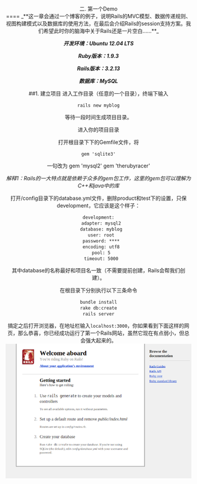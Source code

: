 <center>二. 第一个Demo<center>
====
_**这一章会通过一个博客的例子，说明Rails的MVC模型、数据传递规则、视图构建模式以及数据库的使用方法，在最后会介绍Rails的session支持方案。我们希望此时你的脑海中关于Rails还是一片空白……**_

_**开发环境：Ubuntu 12.04 LTS**_

_**Ruby版本：1.9.3**_

_**Rails版本：3.2.13**_

_**数据库：MySQL**_

##1. 建立项目
进入工作目录（任意的一个目录），终端下输入

	rails new myblog

等待一段时间生成项目目录。

进入你的项目目录

打开根目录下下的Gemfile文件，将

	gem 'sqlite3'

一句改为
	gem 'mysql2'
	gem 'therubyracer'

*解释1：Rails的一大特点就是依赖于众多的gem包工作，这里的gem包可以理解为C++和java中的库*

打开/config目录下的database.yml文件，删除product和test下的设置，只保development，它应该是这个样子：

	development:
	  adapter: mysql2
	  database: myblog
	  user: root
	  password: ****
	  encoding: utf8
	  pool: 5
	  timeout: 5000

其中database的名称最好和项目名一致（不需要提前创建，Rails会帮我们创建）。

在根目录下分别执行以下三条命令

	bundle install
	rake db:create
	rails server

搞定之后打开浏览器，在地址栏输入`localhost:3000`，你如果看到下面这样的网页，那么恭喜，你已经成功运行了第一个Rails网站，虽然它现在有点弱小，但总会强大起来的。
![alert aaa](./charpter2_default_index.png)















